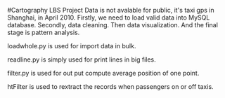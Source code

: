 #Cartography LBS Project
Data is not avalable for public, it's taxi gps in Shanghai, in April 2010.
Firstly, we need to load valid data into MySQL database.
Secondly, data cleaning.
Then data visualization.
And the final stage is pattern analysis.


loadwhole.py is used for import data in bulk.  

readline.py is simply used for print lines in big files.

filter.py is used for out put compute average position of one point.

htFilter is used to rextract the records when passengers on or off taxis.
